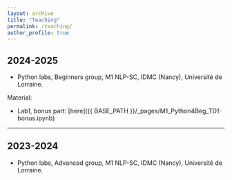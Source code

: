 ```yaml
---
layout: archive
title: "Teaching"
permalink: /teaching/
author_profile: true
---
```


## 2024-2025

- Python labs, Beginners group, M1 NLP-SC, IDMC (Nancy), Université de Lorraine.

Material:
- Lab1, bonus part: [here]({{ BASE_PATH }}/_pages/M1_Python4Beg_TD1-bonus.ipynb)


****

## 2023-2024

- Python labs, Advanced group, M1 NLP-SC, IDMC (Nancy), Université de Lorraine.
